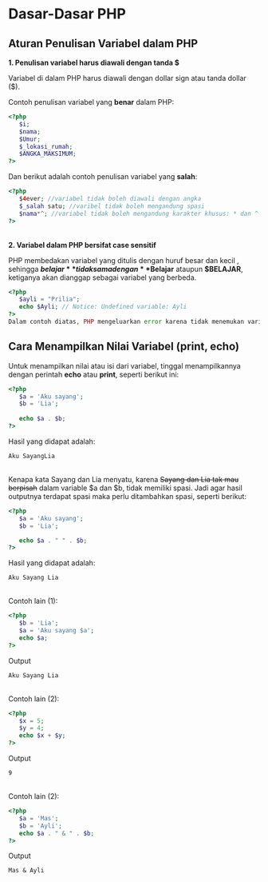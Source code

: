 # Dasar-Dasar PHP

## Aturan Penulisan Variabel dalam PHP

**1. Penulisan variabel harus diawali dengan tanda $**

Variabel di dalam PHP harus diawali dengan dollar sign atau tanda dollar ($).

Contoh penulisan variabel yang **benar** dalam PHP:
```php
<?php
   $i;
   $nama;
   $Umur;
   $_lokasi_rumah;
   $ANGKA_MAKSIMUM;
?>
```
Dan berikut adalah contoh penulisan variabel yang **salah**:

```php
<?php
   $4ever; //variabel tidak boleh diawali dengan angka
   $_salah satu; //varibel tidak boleh mengandung spasi
   $nama*^; //variabel tidak boleh mengandung karakter khusus: * dan ^
?>
```
\
**2. Variabel dalam PHP bersifat case sensitif**

PHP membedakan variabel yang ditulis dengan huruf besar dan kecil , sehingga **$belajar** tidak sama dengan **$Belajar** ataupun **$BELAJAR**, ketiganya akan dianggap sebagai variabel yang berbeda.

```php
<?php
   $ayli = "Prilia";
   echo $Ayli; // Notice: Undefined variable: Ayli
?>
Dalam contoh diatas, PHP mengeluarkan error karena tidak menemukan variabel $Ayli.
```


## Cara Menampilkan Nilai Variabel (print, echo)

Untuk menampilkan nilai atau isi dari variabel, tinggal menampilkannya dengan perintah **echo** atau **print**, seperti berikut ini:

```php
<?php
   $a = 'Aku sayang';
   $b = 'Lia';
    
   echo $a . $b;
?>
```
Hasil yang didapat adalah:
```
Aku SayangLia
```
\
Kenapa kata Sayang dan Lia menyatu, karena ~~Sayang dan Lia tak mau berpisah~~ dalam variable $a dan $b, tidak memiliki spasi. Jadi agar hasil outputnya terdapat spasi maka perlu ditambahkan spasi, seperti berikut:
```php
<?php
   $a = 'Aku sayang';
   $b = 'Lia';

   echo $a . " " . $b;
?>
```
Hasil yang didapat adalah:
```
Aku Sayang Lia
```
\
Contoh lain (1):
```php
<?php
   $b = 'Lia';
   $a = 'Aku sayang $a';
   echo $a;
?>
```
Output
```
Aku Sayang Lia
```
\
Contoh lain (2):
```php
<?php
   $x = 5;
   $y = 4;
   echo $x + $y;
?>
```
Output
```
9
```
\
Contoh lain (2):
```php
<?php
   $a = 'Mas';
   $b = 'Ayli';
   echo $a . " & " . $b;
?>
```
Output
```
Mas & Ayli
```

